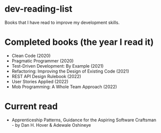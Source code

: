 # dev-reading-list
Books that I have read to improve my development skills.

# Completed books (the year I read it)
- Clean Code (2020)
- Pragmatic Programmer (2020)
- Test-Driven Development: By Example (2021)
- Refactoring: Improving the Design of Existing Code (2021)
- REST API Design Rulebook (2022)
- User Stories Applied (2022)
- Mob Programming: A Whole Team Approach (2022)

# Current read
- Apprenticeship Patterns, Guidance for the Aspiring Software Craftsman - by Dan H. Hover & Adewale Oshineye
